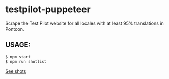 # testpilot-puppeteer

Scrape the Test Pilot website for all locales with at least 95% translations in Pontoon.

## USAGE:

```sh
$ npm start
$ npm run shotlist
```

[See shots](./shots/)
